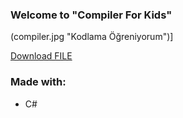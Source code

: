 ### Welcome to "Compiler For Kids"
(compiler.jpg "Kodlama Öğreniyorum")]

<a id="raw-url" href="https://raw.githubusercontent.com/github-username/project/master/filename">Download FILE</a>

### Made with:
* C#
